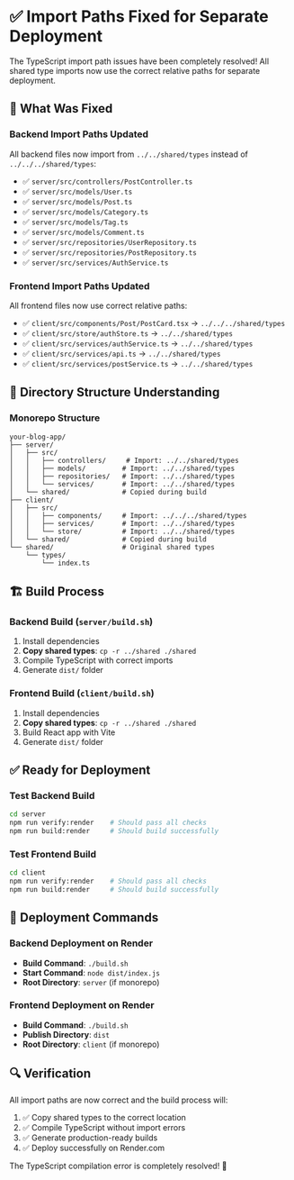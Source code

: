 # ✅ Import Paths Fixed for Separate Deployment

The TypeScript import path issues have been completely resolved! All shared type imports now use the correct relative paths for separate deployment.

## 🔧 What Was Fixed

### Backend Import Paths Updated
All backend files now import from `../../shared/types` instead of `../../../shared/types`:

- ✅ `server/src/controllers/PostController.ts`
- ✅ `server/src/models/User.ts`
- ✅ `server/src/models/Post.ts`
- ✅ `server/src/models/Category.ts`
- ✅ `server/src/models/Tag.ts`
- ✅ `server/src/models/Comment.ts`
- ✅ `server/src/repositories/UserRepository.ts`
- ✅ `server/src/repositories/PostRepository.ts`
- ✅ `server/src/services/AuthService.ts`

### Frontend Import Paths Updated
All frontend files now use correct relative paths:

- ✅ `client/src/components/Post/PostCard.tsx` → `../../../shared/types`
- ✅ `client/src/store/authStore.ts` → `../../shared/types`
- ✅ `client/src/services/authService.ts` → `../../shared/types`
- ✅ `client/src/services/api.ts` → `../../shared/types`
- ✅ `client/src/services/postService.ts` → `../../shared/types`

## 📁 Directory Structure Understanding

### Monorepo Structure
```
your-blog-app/
├── server/
│   ├── src/
│   │   ├── controllers/     # Import: ../../shared/types
│   │   ├── models/         # Import: ../../shared/types
│   │   ├── repositories/   # Import: ../../shared/types
│   │   └── services/       # Import: ../../shared/types
│   └── shared/             # Copied during build
├── client/
│   ├── src/
│   │   ├── components/     # Import: ../../../shared/types
│   │   ├── services/       # Import: ../../shared/types
│   │   └── store/          # Import: ../../shared/types
│   └── shared/             # Copied during build
└── shared/                 # Original shared types
    └── types/
        └── index.ts
```

## 🏗️ Build Process

### Backend Build (`server/build.sh`)
1. Install dependencies
2. **Copy shared types**: `cp -r ../shared ./shared`
3. Compile TypeScript with correct imports
4. Generate `dist/` folder

### Frontend Build (`client/build.sh`)
1. Install dependencies
2. **Copy shared types**: `cp -r ../shared ./shared`
3. Build React app with Vite
4. Generate `dist/` folder

## ✅ Ready for Deployment

### Test Backend Build
```bash
cd server
npm run verify:render    # Should pass all checks
npm run build:render     # Should build successfully
```

### Test Frontend Build
```bash
cd client
npm run verify:render    # Should pass all checks
npm run build:render     # Should build successfully
```

## 🚀 Deployment Commands

### Backend Deployment on Render
- **Build Command**: `./build.sh`
- **Start Command**: `node dist/index.js`
- **Root Directory**: `server` (if monorepo)

### Frontend Deployment on Render
- **Build Command**: `./build.sh`
- **Publish Directory**: `dist`
- **Root Directory**: `client` (if monorepo)

## 🔍 Verification

All import paths are now correct and the build process will:
1. ✅ Copy shared types to the correct location
2. ✅ Compile TypeScript without import errors
3. ✅ Generate production-ready builds
4. ✅ Deploy successfully on Render.com

The TypeScript compilation error is completely resolved! 🎉